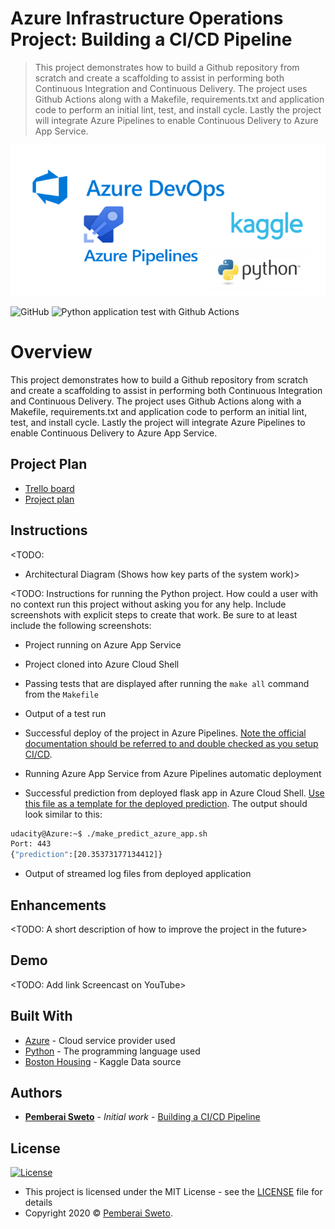 ﻿# Azure Infrastructure Operations Project: Building a CI/CD Pipeline

> This project demonstrates how to build a Github repository from scratch and create a scaffolding to assist in performing both Continuous Integration and Continuous Delivery. The project uses Github Actions along with a Makefile, requirements.txt and application code to perform an initial lint, test, and install cycle. Lastly the project will integrate Azure Pipelines to enable Continuous Delivery to Azure App Service.

![](azure-pipelines.png)

![GitHub](https://img.shields.io/github/license/mashape/apistatus.svg)
![Python application test with Github Actions](https://github.com/thepembeweb/building-a-ci-cd-pipeline/workflows/Python%20application%20test%20with%20Github%20Actions/badge.svg)

# Overview

This project demonstrates how to build a Github repository from scratch and create a scaffolding to assist in performing both Continuous Integration and Continuous Delivery. The project uses Github Actions along with a Makefile, requirements.txt and application code to perform an initial lint, test, and install cycle. Lastly the project will integrate Azure Pipelines to enable Continuous Delivery to Azure App Service.

## Project Plan

* [Trello board](https://trello.com/b/LirRms2w) 
* [Project plan](https://docs.google.com/spreadsheets/d/1nh8Js1f2Pm17IbPwdjDykV-pCO2gOOzg_EjWI1cFxTU/edit?usp=sharing)

## Instructions

<TODO:  
* Architectural Diagram (Shows how key parts of the system work)>

<TODO:  Instructions for running the Python project.  How could a user with no context run this project without asking you for any help.  Include screenshots with explicit steps to create that work. Be sure to at least include the following screenshots:

* Project running on Azure App Service

* Project cloned into Azure Cloud Shell

* Passing tests that are displayed after running the `make all` command from the `Makefile`

* Output of a test run

* Successful deploy of the project in Azure Pipelines.  [Note the official documentation should be referred to and double checked as you setup CI/CD](https://docs.microsoft.com/en-us/azure/devops/pipelines/ecosystems/python-webapp?view=azure-devops).

* Running Azure App Service from Azure Pipelines automatic deployment

* Successful prediction from deployed flask app in Azure Cloud Shell.  [Use this file as a template for the deployed prediction](https://github.com/udacity/nd082-Azure-Cloud-DevOps-Starter-Code/blob/master/C2-AgileDevelopmentwithAzure/project/starter_files/flask-sklearn/make_predict_azure_app.sh).
The output should look similar to this:

```bash
udacity@Azure:~$ ./make_predict_azure_app.sh
Port: 443
{"prediction":[20.35373177134412]}
```

* Output of streamed log files from deployed application

> 

## Enhancements

<TODO: A short description of how to improve the project in the future>

## Demo 

<TODO: Add link Screencast on YouTube>

## Built With

* [Azure](https://portal.azure.com/) - Cloud service provider used
* [Python](https://www.python.org/) - The programming language used
* [Boston Housing](https://www.kaggle.com/c/boston-housing) - Kaggle Data source

## Authors

* **[Pemberai Sweto](https://github.com/thepembeweb)** - *Initial work* - [Building a CI/CD Pipeline](https://github.com/thepembeweb/building-a-ci-cd-pipeline)

## License

[![License](http://img.shields.io/:license-mit-green.svg?style=flat-square)](http://badges.mit-license.org)

- This project is licensed under the MIT License - see the [LICENSE](LICENSE.md) file for details
- Copyright 2020 © [Pemberai Sweto](https://github.com/thepembeweb).




